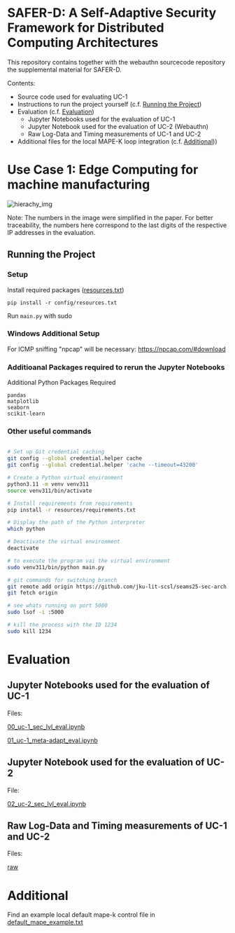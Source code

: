 # SAFER-D: A Self-Adaptive Security Framework for Distributed Computing Architectures


This repository contains together with the webauthn sourcecode repository the supplemental material for SAFER-D.


Contents:

- Source code used for evaluating UC-1
- Instructions to run the project yourself (c.f. [Running the Project](#running-the-project))
- Evaluation (c.f. [Evaluation](#evaluation))
  - Jupyter Notebooks used for the evaluation of UC-1
  - Jupyter Notebook used for the evaluation of UC-2 (Webauthn)
  - Raw Log-Data and Timing measurements of UC-1 and UC-2
- Additional files for the local MAPE-K loop integration (c.f. [Additional](#additional)))

# Use Case 1: Edge Computing for machine manufacturing

![hierachy_img](https://github.com/jku-lit-scsl/seams25-sec-arch/blob/master/uc-1-arch-v2.png)

Note: The numbers in the image were simplified in the paper. 
For better traceability, the numbers here correspond to the last digits of the respective IP addresses in the evaluation.

## Running the Project

### Setup

Install required packages ([resources.txt](config/resources.txt))

```
pip install -r config/resources.txt
```

Run `main.py` with sudo

### Windows Additional Setup

For ICMP sniffing "npcap" will be necessary: https://npcap.com/#download

### Additioanal Packages required to rerun the Jupyter Notebooks

Additional Python Packages Required

```
pandas
matplotlib
seaborn 
scikit-learn
```

### Other useful commands

```bash

# Set up Git credential caching
git config --global credential.helper cache
git config --global credential.helper 'cache --timeout=43200'

# Create a Python virtual environment
python3.11 -m venv venv311
source venv311/bin/activate

# Install requirements from requirements
pip install -r resources/requirements.txt

# Display the path of the Python interpreter
which python

# Deactivate the virtual environment
deactivate

# to execute the program vai the virtual environment
sudo venv311/bin/python main.py

# git commands for switching branch
git remote add origin https://github.com/jku-lit-scsl/seams25-sec-arch.git
git fetch origin

# see whats running on port 5000
sudo lsof -i :5000

# kill the process with the ID 1234
sudo kill 1234
```

# Evaluation

## Jupyter Notebooks used for the evaluation of UC-1

Files:

[00_uc-1_sec_lvl_eval.ipynb](eval/00_uc-1_sec_lvl_eval.ipynb)

[01_uc-1_meta-adapt_eval.ipynb](eval/01_uc-1_meta-adapt_eval.ipynb)

## Jupyter Notebook used for the evaluation of UC-2

File:

[02_uc-2_sec_lvl_eval.ipynb](eval/02_uc-2_sec_lvl_eval.ipynb)

## Raw Log-Data and Timing measurements of UC-1 and UC-2

Files:

[raw](eval/raw)

# Additional

Find an example local default mape-k control file in
[default_mape_example.txt](additional_files/default_mape_example.txt)

